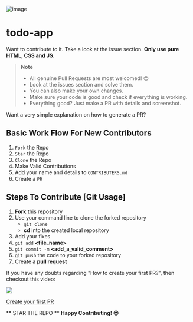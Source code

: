 
![image](https://user-images.githubusercontent.com/54741119/135616430-3c9ae1c6-98f4-4c0f-b40a-7c5bc52b58d5.png)

# todo-app


Want to contribute to it. Take a look at the issue section.
**Only use pure HTML, CSS and JS.**

> **Note**
>
> - All genuine Pull Requests are most welcomed! 😊
> - Look at the issues section and solve them.
> - You can also make your own changes.
> - Make sure your code is good and check if everything is working.
> - Everything good? Just make a PR with details and screenshot.


Want a very simple explanation on how to generate a PR?

## Basic Work Flow For New Contributors

1. `Fork` the Repo
2. `Star` the Repo
3. `Clone` the Repo
4. Make Valid Contributions
5. Add your name and details to `CONTRIBUTERS.md`
6. Create a `PR`


## Steps To Contribute [Git Usage]

1. **Fork** this repository
2. Use your command line to clone the forked repository
   - `git clone` **<Repository URL>**
   - **cd** into the created local repository
3. Add your fixes
4. `git add` **<file_name>**
5. `git commit -m` **<add_a_valid_comment>**
6. `git push` the code to your forked repository
7. Create a **pull request**

If you have any doubts regarding "How to create your first PR?", then checkout this video:
<br><p><a href="https://hacktoberfest.digitalocean.com/resources?wvideo=tf3u5ruz5y"><img src="https://embedwistia-a.akamaihd.net/deliveries/4bdee00ef68274f35bc6ad84ac1e49c6.jpg?image_play_button_size=2x&amp;image_crop_resized=960x540&amp;image_play_button=1&amp;image_play_button_color=1e71e7e0" ></a></p><p><a href="https://hacktoberfest.digitalocean.com/resources?wvideo=tf3u5ruz5y">Create your first PR</a></p>

  ** STAR THE REPO **
**Happy Contributing! 😉**
